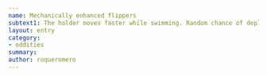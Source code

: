 ```yaml
---
name: Mechanically enhanced flippers
subtext1: The holder moves faster while swimming. Random chance of depletion on each use.
layout: entry
category:
- oddities
summary: 
author: roqueromero
---
```

